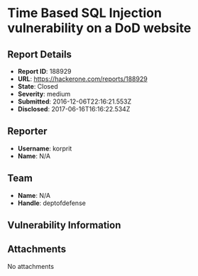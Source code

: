 # Time Based SQL Injection vulnerability on a DoD website

## Report Details
- **Report ID**: 188929
- **URL**: https://hackerone.com/reports/188929
- **State**: Closed
- **Severity**: medium
- **Submitted**: 2016-12-06T22:16:21.553Z
- **Disclosed**: 2017-06-16T16:16:22.534Z

## Reporter
- **Username**: korprit
- **Name**: N/A

## Team
- **Name**: N/A
- **Handle**: deptofdefense

## Vulnerability Information


## Attachments
No attachments
